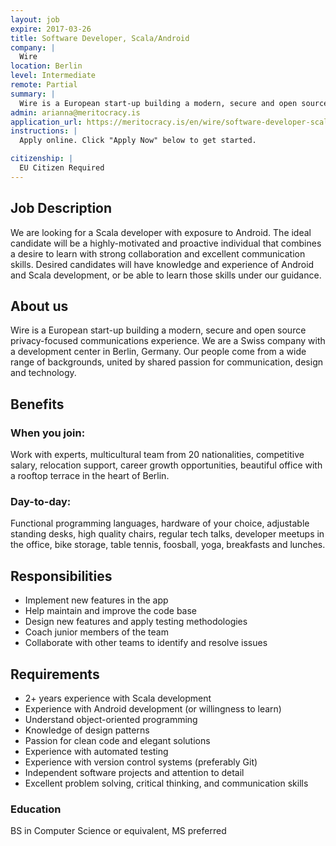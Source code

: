 ```yaml
---
layout: job
expire: 2017-03-26
title: Software Developer, Scala/Android
company: |
  Wire
location: Berlin
level: Intermediate
remote: Partial
summary: |
  Wire is a European start-up building a modern, secure and open source privacy-focused communications experience. We are looking for a Scala developer with exposure to Android
admin: arianna@meritocracy.is
application_url: https://meritocracy.is/en/wire/software-developer-scala-android-408
instructions: |
  Apply online. Click "Apply Now" below to get started.

citizenship: |
  EU Citizen Required
---
```


<!-- break -->

## Job Description

We are looking for a Scala developer with exposure to Android. The ideal candidate will be a highly-motivated and proactive individual that combines a desire to learn with strong collaboration and excellent communication skills. Desired candidates will have knowledge and experience of Android and Scala development, or be able to learn those skills under our guidance.

## About us

Wire is a European start-up building a modern, secure and open source privacy-focused communications experience. We are a Swiss company with a development center in Berlin, Germany. Our people come from a wide range of backgrounds, united by shared passion for communication, design and technology.


## Benefits


### When you join: 

Work with experts, multicultural team from 20 nationalities, competitive salary, relocation support, career growth opportunities, beautiful office with a rooftop terrace in the heart of Berlin.

### Day-to-day:

Functional programming languages, hardware of your choice, adjustable standing desks, high quality chairs, regular tech talks, developer meetups in the office, bike storage, table tennis, foosball, yoga, breakfasts and lunches.

## Responsibilities

- Implement new features in the app 
- Help maintain and improve the code base 
- Design new features and apply testing methodologies 
- Coach junior members of the team 
- Collaborate with other teams to identify and resolve issues 

## Requirements

- 2+ years experience with Scala development 
- Experience with Android development (or willingness to learn) 
- Understand object-oriented programming 
- Knowledge of design patterns 
- Passion for clean code and elegant solutions 
- Experience with automated testing 
- Experience with version control systems (preferably Git) 
- Independent software projects and attention to detail 
- Excellent problem solving, critical thinking, and communication skills 

### Education

BS in Computer Science or equivalent, MS preferred
